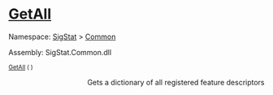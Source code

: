 # [GetAll](./FeatureDescriptor-100663416.md)

Namespace: [SigStat]() > [Common](./../README.md)

Assembly: SigStat.Common.dll

<sub>[GetAll](./FeatureDescriptor-100663416.md) (  )         <div style = "text-align: right" >Gets a dictionary of all registered feature descriptors</div></sub>
